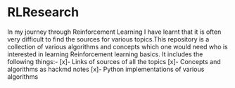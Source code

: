 # RLResearch

In my journey through Reinforcement Learning I have learnt that it is often very difficult to find the sources for various topics.This repository is a collection of various algorithms and concepts which one would need who is interested in learning Reinforcement learning basics.
It includes the following things:-
[x]- Links of sources of all the topics
[x]- Concepts and algorithms as hackmd notes
[x]- Python implementations of various algorithms
